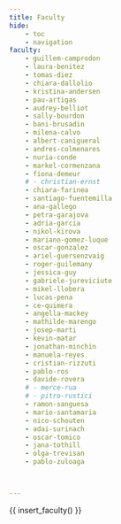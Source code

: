 ```yaml
---
title: Faculty
hide:
    - toc
    - navigation
faculty:
    - guillem-camprodon
    - laura-benitez
    - tomas-diez
    - chiara-dallolio
    - kristina-andersen
    - pau-artigas
    - audrey-belliot
    - sally-bourdon
    - bani-brusadin
    - milena-calvo
    - albert-canigueral
    - andres-colmenares
    - nuria-conde
    - markel-cormenzana
    - fiona-demeur
    # - christian-ernst
    - chiara-farinea
    - santiago-fuentemilla
    - ana-gallego
    - petra-garajova
    - adria-garcia
    - nikol-kirova
    - mariano-gomez-luque
    - oscar-gonzalez
    - ariel-guersenzvaig
    - roger-guilemany
    - jessica-guy
    - gabriele-jureviciute
    - mikel-llobera
    - lucas-pena
    - ce-quimera
    - angella-mackey
    - mathilde-marengo
    - josep-marti
    - kevin-matar
    - jonathan-minchin
    - manuela-reyes
    - cristian-rizzuti
    - pablo-ros
    - davide-rovera
    # - merce-rua
    # - pitro-rustici
    - ramon-sanguesa
    - mario-santamaria
    - nico-schouten
    - adai-surinach
    - oscar-tomico
    - jana-tothill
    - olga-trevisan
    - pablo-zuloaga



---
```


{{ insert_faculty() }}

